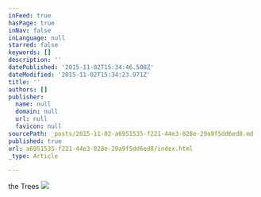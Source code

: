```yaml
---
inFeed: true
hasPage: true
inNav: false
inLanguage: null
starred: false
keywords: []
description: ''
datePublished: '2015-11-02T15:34:46.508Z'
dateModified: '2015-11-02T15:34:23.971Z'
title: ''
authors: []
publisher:
  name: null
  domain: null
  url: null
  favicon: null
sourcePath: _posts/2015-11-02-a6951535-f221-44e3-828e-29a9f5dd6ed8.md
published: true
url: a6951535-f221-44e3-828e-29a9f5dd6ed8/index.html
_type: Article

---
```

the Trees
![](https://the-grid-user-content.s3-us-west-2.amazonaws.com/56f02edb-ef3b-42c8-bd25-2ed002911af0.jpg)